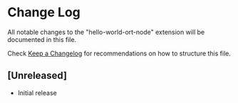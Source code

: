 # Change Log

All notable changes to the "hello-world-ort-node" extension will be documented in this file.

Check [Keep a Changelog](http://keepachangelog.com/) for recommendations on how to structure this file.

## [Unreleased]

- Initial release